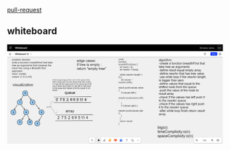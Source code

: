 [pull-request](https://github.com/Motasem-Sulaiman/data-structures-and-algorithms/pull/23)

## whiteboard
![](./breadth-first.png)